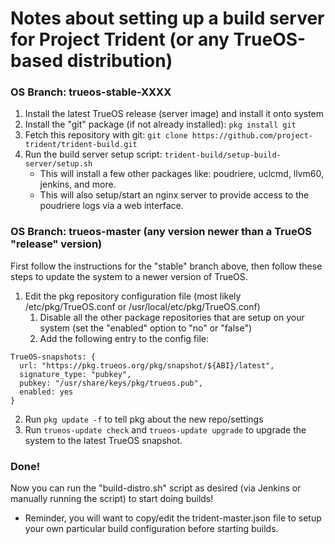 # Notes about setting up a build server for Project Trident (or any TrueOS-based distribution)

### OS Branch: trueos-stable-XXXX
1. Install the latest TrueOS release (server image) and install it onto system
2. Install the "git" package (if not already installed): `pkg install git`
3. Fetch this repository with git: `git clone https://github.com/project-trident/trident-build.git`
4. Run the build server setup script: `trident-build/setup-build-server/setup.sh`
   * This will install a few other packages like: poudriere, uclcmd, llvm60, jenkins, and more.
   * This will also setup/start an nginx server to provide access to the poudriere logs via a web interface.
   
### OS Branch: trueos-master (any version newer than a TrueOS "release" version)
First follow the instructions for the "stable" branch above, then follow these steps to update the system to a newer version of TrueOS.
1. Edit the pkg repository configuration file (most likely /etc/pkg/TrueOS.conf or /usr/local/etc/pkg/TrueOS.conf)
   1. Disable all the other package repositories that are setup on your system (set the "enabled" option to "no" or "false")
   2. Add the following entry to the config file:
```
TrueOS-snapshots: {
  url: "https://pkg.trueos.org/pkg/snapshot/${ABI}/latest",
  signature_type: "pubkey",
  pubkey: "/usr/share/keys/pkg/trueos.pub",
  enabled: yes
}
```
2. Run `pkg update -f` to tell pkg about the new repo/settings
3. Run `trueos-update check` and `trueos-update upgrade` to upgrade the system to the latest TrueOS snapshot.

### Done!
Now you can run the "build-distro.sh" script as desired (via Jenkins or manually running the script) to start doing builds!
   * Reminder, you will want to copy/edit the trident-master.json file to setup your own particular build configuration before starting builds.
